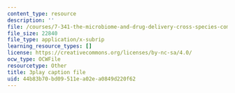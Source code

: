 ```yaml
---
content_type: resource
description: ''
file: /courses/7-341-the-microbiome-and-drug-delivery-cross-species-communication-in-health-and-disease-spring-2018/44b83b70bd09511ea02ea0849d220f62_blD8f7MOhFQ.vtt
file_size: 22840
file_type: application/x-subrip
learning_resource_types: []
license: https://creativecommons.org/licenses/by-nc-sa/4.0/
ocw_type: OCWFile
resourcetype: Other
title: 3play caption file
uid: 44b83b70-bd09-511e-a02e-a0849d220f62
---
```

